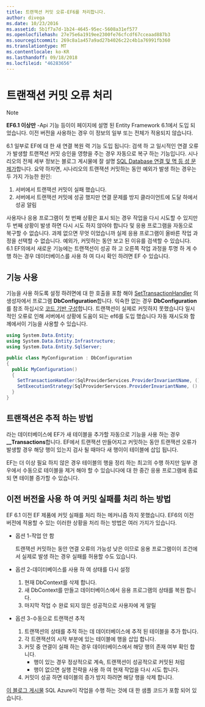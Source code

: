 ```yaml
---
title: 트랜잭션 커밋 오류-EF6를 처리합니다.
author: divega
ms.date: 10/23/2016
ms.assetid: 5b1f7a7d-1b24-4645-95ec-5608a31ef577
ms.openlocfilehash: 27e75e6a1919ee2300fe76cfcdf67cceaad887b3
ms.sourcegitcommit: 269c8a1a457a9ad27b4026c22c4b1a76991fb360
ms.translationtype: MT
ms.contentlocale: ko-KR
ms.lasthandoff: 09/18/2018
ms.locfileid: "46283656"
---
```

# <a name="handling-transaction-commit-failures"></a>트랜잭션 커밋 오류 처리
> [!NOTE]
> **EF6.1 이상만** -Api 기능 등이이 페이지에 설명 된 Entity Framework 6.1에서 도입 되었습니다. 이전 버전을 사용하는 경우 이 정보의 일부 또는 전체가 적용되지 않습니다.  

6.1 일부로 EF에 대 한 새 연결 복원 력 기능 도입 됩니다: 검색 하 고 일시적인 연결 오류가 발생할 트랜잭션 커밋 승인을 영향을 주는 경우 자동으로 복구 하는 기능입니다. 시나리오의 전체 세부 정보는 블로그 게시물에 잘 설명 [SQL Database 연결 및 멱 등 성 문제가](https://blogs.msdn.com/b/adonet/archive/2013/03/11/sql-database-connectivity-and-the-idempotency-issue.aspx)합니다.  요약 하자면, 시나리오의 트랜잭션 커밋하는 동안 예외가 발생 하는 경우는 두 가지 가능한 원인:  

1. 서버에서 트랜잭션 커밋이 실패 했습니다.
2. 서버에서 트랜잭션 커밋에 성공 했지만 연결 문제를 방지 클라이언트에 도달 하에서 성공 알림  

사용자나 응용 프로그램이 첫 번째 상황은 표시 되는 경우 작업을 다시 시도할 수 있지만 두 번째 상황이 발생 하면 다시 시도 하지 않아야 합니다 및 응용 프로그램을 자동으로 복구할 수 없습니다. 과제 없으면 무엇 이었습니까 실제 응용 프로그램이 올바른 작업 과정을 선택할 수 없습니다. 예외가, 커밋하는 동안 보고 된 이유를 검색할 수 있습니다. 6.1 EF의에서 새로운 기능에는 트랜잭션이 성공 하 고 오른쪽 작업 과정을 투명 하 게 수행 하는 경우 데이터베이스를 사용 하 여 다시 확인 하려면 EF 수 있습니다.  

## <a name="using-the-feature"></a>기능 사용  

기능을 사용 하도록 설정 하려면에 대 한 호출을 포함 해야 [SetTransactionHandler](https://msdn.microsoft.com/library/system.data.entity.dbconfiguration.setdefaulttransactionhandler.aspx) 의 생성자에서 프로그램 **DbConfiguration**합니다. 익숙한 없는 경우 **DbConfiguration**를 참조 하십시오 [코드 기반 구성](~/ef6/fundamentals/configuring/code-based.md)합니다. 트랜잭션이 실제로 커밋하지 못했습니다 일시적인 오류로 인해 서버에서 상황에 도움이 되는 ef6를 도입 했습니다 자동 재시도와 함께에서이 기능을 사용할 수 있습니다.  

``` csharp
using System.Data.Entity;
using System.Data.Entity.Infrastructure;
using System.Data.Entity.SqlServer;

public class MyConfiguration : DbConfiguration  
{
  public MyConfiguration()  
  {  
    SetTransactionHandler(SqlProviderServices.ProviderInvariantName, () => new CommitFailureHandler());  
    SetExecutionStrategy(SqlProviderServices.ProviderInvariantName, () => new SqlAzureExecutionStrategy());  
  }  
}
```  

## <a name="how-transactions-are-tracked"></a>트랜잭션은 추적 하는 방법  

라는 데이터베이스에 EF가 새 테이블을 추가할 자동으로 기능을 사용 하는 경우 **__Transactions**합니다. EF에서 트랜잭션 만들어지고 커밋하는 동안 트랜잭션 오류가 발생할 경우 해당 행이 있는지 검사 될 때마다 새 행이이 테이블에 삽입 됩니다.  

EF는 더 이상 필요 하지 않은 경우 테이블의 행을 정리 하는 최고의 수행 하지만 일부 경우에서 수동으로 테이블을 제거 해야 할 수 있습니다에 대 한 중간 응용 프로그램에 종료 되 면 테이블 증가할 수 있습니다.  

## <a name="how-to-handle-commit-failures-with-previous-versions"></a>이전 버전을 사용 하 여 커밋 실패를 처리 하는 방법

EF 6.1 이전 EF 제품에 커밋 실패를 처리 하는 메커니즘 하지 못했습니다. EF6의 이전 버전에 적용할 수 있는 이러한 상황을 처리 하는 방법은 여러 가지가 있습니다.  

* 옵션 1-작업 안 함  

  트랜잭션 커밋하는 동안 연결 오류의 가능성 낮은 이므로 응용 프로그램이이 조건에서 실제로 발생 하는 경우 실패를 허용할 수도 있습니다.  

* 옵션 2-데이터베이스를 사용 하 여 상태를 다시 설정  

  1. 현재 DbContext를 삭제 합니다.  
  2. 새 DbContext를 만들고 데이터베이스에서 응용 프로그램의 상태를 복원 합니다.  
  3. 마지막 작업 수 완료 되지 않은 성공적으로 사용자에 게 알릴  

* 옵션 3-수동으로 트랜잭션 추적  

  1. 트랜잭션의 상태를 추적 하는 데 데이터베이스에 추적 된 테이블을 추가 합니다.  
  2. 각 트랜잭션의 시작 부분에 있는 테이블에 행을 삽입 합니다.  
  3. 커밋 중 연결이 실패 하는 경우 데이터베이스에서 해당 행의 존재 여부 확인 합니다.  
     - 행이 있는 경우 정상적으로 계속, 트랜잭션이 성공적으로 커밋된 처럼  
     - 행이 없으면 실행 전략을 사용 하 여 현재 작업을 다시 시도 합니다.  
  4. 커밋이 성공 하면 테이블의 증가 방지 하려면 해당 행을 삭제 합니다.  

[이 블로그 게시물](https://blogs.msdn.com/b/adonet/archive/2013/03/11/sql-database-connectivity-and-the-idempotency-issue.aspx) SQL Azure이 작업을 수행 하는 것에 대 한 샘플 코드가 포함 되어 있습니다.  
